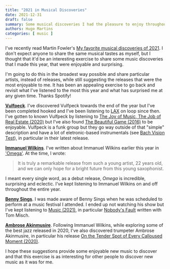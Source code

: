 ```yaml
---
title: "2021 in Musical Discoveries"
date: 2021-12-31
draft: false
summary: Some musical discoveries I had the pleasure to enjoy throughout 2021.
authors: Hugo Martins
categories: [ music ]
---
```


I've recently read Martin Fowler's [My favorite musical discoveries of 2021](https://martinfowler.com/articles/2021-music.html). I don't expect anyone to share the same musical tastes as myself, but I thought that it'd be an interesting exercise to share some music discoveries that I made this year, that were enjoyable and surprising. 

I'm going to do this in the broadest way possible and share particular artists, instead of releases, while still suggesting the releases that were the most enjoyable to me. It has been an appealing exercise to go back and revisit what I've listened to the most this year and what has surprised me at any given time. Thanks Spotify!

[**Vulfpeck**](https://vulfpeck.com/). I've discovered Vulfpeck towards the end of the year but I've been completed hooked and I've been listening to [LAX](https://open.spotify.com/track/1o0nAjgZwMDK9TI4TTUSNn?si=a852c91d8ae14581) on loop since then. I've gotten to known Vulfpeck by listening to [The Joy of Music, The Job of Real Estate (2020)](https://open.spotify.com/album/0woDg8EWf32yL9I5bhrGSD?si=XeIIQAXpQnWCsghA1450OA) but I've also found [The Beautiful Game (2016)](https://open.spotify.com/album/7sRNEe2FCkTYhrEimChdkC?si=G-58CB3mT9m2m5rW5dOsrg) to be enjoyable. Vulfpeck is a funk group but they go way outside of that "simple" description and have a lot of eletronic-based instrumentals (see [Bach Vision Test](https://open.spotify.com/track/3aAQXLUQUBXXmKBv794RWX?si=e33a58f925a54e4e)), in particular in their latest release.

[**Immanuel Wilkins**](http://www.immanuelwilkins.com/). I've written about Immanuel Wilkins earlier this year in ['Omega'](http://localhost:1313/essays/2021/01/omega/). At the time, I wrote:

>It is truly a remarkable release from such a young artist, 22 years old, and we can only hope for a bright future from this young saxophonist.

I meant every single word, as a debut release, *Omega* is incredible, surprising and eclectic. I've kept listening to Immanuel Wilkins on and off throughout the entire year.

[**Benny Sings**](https://www.bennysings.com/). I was made aware of Benny Sings when he was scheduled to perform at a music festival I attended. I ended up not watching his show but I've kept listening to [Music (2021)](https://open.spotify.com/album/0o3FMGOuT6cHjK6tjqAgJi?si=lal7KwU0TpyDVnwnUUCVUQ), in particular [Nobody's Fault](https://open.spotify.com/track/2dZqaSnmpM7EqnLtKBaGP2?si=a05b7593ab66490d) written with Tom Misch.

[**Ambrose Akinmusire**](https://www.ambroseakinmusire.com). Following Immanuel Wilkins, while exploring some of the best jazz released in 2020, I've also discovered trumpeter Ambrose Akinmusire, in particular his release [On the Tender Spot of Every Calloused Moment (2020)](https://open.spotify.com/album/6PTSXZ3c5ZsZzmYUD749ji?si=vQoMQ-g0SgS0BeUxI5RQQA).

I hope these suggestions provide some enjoyable new music to discover and that this exercise is as interesting for other people to discover new music as it was for me.